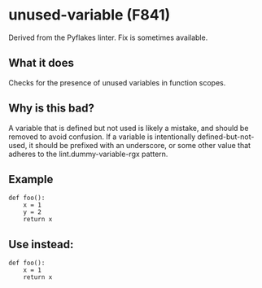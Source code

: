 # unused-variable (F841)
Derived from the Pyflakes linter.
Fix is sometimes available.
## What it does
Checks for the presence of unused variables in function scopes.
## Why is this bad?
A variable that is defined but not used is likely a mistake, and should
be removed to avoid confusion.
If a variable is intentionally defined-but-not-used, it should be
prefixed with an underscore, or some other value that adheres to the
lint.dummy-variable-rgx pattern.
## Example
```
def foo():
    x = 1
    y = 2
    return x
```
## Use instead:
```
def foo():
    x = 1
    return x
```